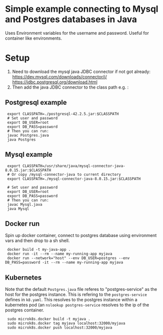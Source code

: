 # Simple example connecting to Mysql and Postgres databases in Java

Uses Environment variables for the username and password. Useful
for container like environments.

# Setup 

1. Need to download the mysql java JDBC connector if not got already:
     https://dev.mysql.com/downloads/connector/j/ 
     https://jdbc.postgresql.org/download.html
2. Then add the java JDBC connector to the class path e.g. :

## Postgresql example
     export CLASSPATH=./postgresql-42.2.5.jar:$CLASSPATH
     # Set user and password
     export DB_USER=root
     export DB_PASS=password
     # Then you can run:
     javac Postgres.java
     java Postgres

## Mysql example     
     export CLASSPATH=/usr/share/java/mysql-connector-java-8.0.15.jar:$CLASSPATH
     # Or copy /mysql-connector-java to current directory
     export CLASSPATH=./mysql-connector-java-8.0.15.jar:$CLASSPATH 

     # Set user and password
     export DB_USER=root
     export DB_PASS=password
     # Then you can run:
     javac Mysql.java
     java Mysql


## Docker run

Spin up docker container, connect to postgres database using environment vars
and then drop to a sh shell.

     docker build -t my-java-app .
     docker run -it --rm --name my-running-app myjava
     docker run --network="host" --env DB_USER=postgres --env DB_PASS=password -it --rm --name my-running-app myjava

## Kubernetes

Note that the default `Postgres.java` file referes to "postgres-service" as the
host for the postgres instance. This is refering to the `postgres-service` 
defines in `k8.yaml`. This resolves to the postgres instance within a kubernetes
pod (an `nslookup postgres-service` resolves to the ip of the postgres 
container.

     sudo microk8s.docker build -t myjava .
     sudo microk8s.docker tag myjava localhost:32000/myjava
     sudo microk8s.docker push localhost:32000/myjava
